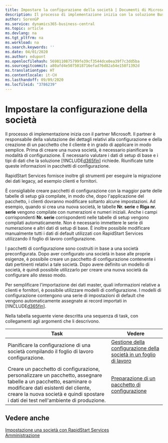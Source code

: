 ```yaml
---
title: Impostare la configurazione della società | Documenti di Microsoft
description: Il processo di implementazione inizia con la soluzione Business Central necessaria. Riunificate tutte queste informazioni nei pacchetti di configurazione.
author: SorenGP
ms.service: dynamics365-business-central
ms.topic: article
ms.devlang: na
ms.tgt_pltfrm: na
ms.workload: na
ms.search.keywords: ''
ms.date: 04/01/2020
ms.author: edupont
ms.openlocfilehash: 5698110875799fe39cf3544dce0ea39f7c3dd5ba
ms.sourcegitcommit: a80afd4e5075018716efad76d82a54e158f1392d
ms.translationtype: HT
ms.contentlocale: it-CH
ms.lasthandoff: 09/09/2020
ms.locfileid: "3786239"
---
```

# <a name="set-up-company-configuration"></a>Impostare la configurazione della società
Il processo di implementazione inizia con il partner Microsoft. Il partner è responsabile della valutazione dei dettagli relativi alla configurazione e della creazione di un pacchetto che il cliente è in grado di applicare in modo semplice. Prima di creare una nuova società, è necessario pianificare la modalità di configurazione. È necessario valutare i dati di setup di base e i tipi di dati che la soluzione [!INCLUDE[d365fin](includes/d365fin_md.md)] richiede. Riunificate tutte queste informazioni in pacchetti di configurazione.

RapidStart Services fornisce inoltre gli strumenti per eseguire la migrazione dei dati legacy, ad esempio clienti e fornitori.  

È consigliabile creare pacchetti di configurazione con la maggior parte delle tabelle di setup già compilate, in modo che, dopo l'applicazione del pacchetto, i clienti dovranno modificare soltanto alcune impostazioni. Ad esempio, quando si crea una nuova società, le tabelle **Nr. serie** e **Riga nr. serie** vengono compilate con numerazioni e numeri iniziali. Anche i campi corrispondenti **Nr. serie** corrispondenti nelle tabelle di setup vengono compilati automaticamente. Non è necessario immettere le serie di numerazione e altri dati di setup di base. È inoltre possibile modificare manualmente tutti i dati di default utilizzati con RapidStart Services utilizzando il foglio di lavoro configurazione.  

I pacchetti di configurazione sono costruiti in base a una società preconfigurata. Dopo aver configurato una società in base alle proprie esigenze, è possibile creare un pacchetto di configurazione contenente i dati pertinenti relativi a tale società. Dopo avere definito un modello di società, è quindi possibile utilizzarlo per creare una nuova società da configurare allo stesso modo.  

Per semplificare l'importazione dei dati master, quali informazioni relative a clienti e fornitori, è possibile utilizzare modelli di configurazione. I modelli di configurazione contengono una serie di impostazioni di default che vengono automaticamente assegnate ai record importati in [!INCLUDE[d365fin](includes/d365fin_md.md)].

Nella tabella seguente viene descritta una sequenza di task, con collegamenti agli argomenti che li descrivono.

|**Task**|**Vedere**|  
|------------|-------------|  
|Pianificare la configurazione di una società compilando il foglio di lavoro configurazione.|[Gestione della configurazione della società in un foglio di lavoro](admin-how-to-manage-company-configuration-in-a-worksheet.md)|  
|Creare un pacchetto di configurazione, personalizzare un pacchetto, assegnare tabelle a un pacchetto, esaminare o modificare dati esistenti del cliente, creare la nuova società e quindi spostare i dati dei test nell'ambiente di produzione.|[Preparazione di un pacchetto di configurazione](admin-how-to-prepare-a-configuration-package.md)| 

## <a name="see-also"></a>Vedere anche  
[Impostazione una società con RapidStart Services](admin-set-up-a-company-with-rapidstart.md)  
[Amministrazione](admin-setup-and-administration.md)
